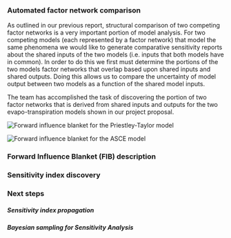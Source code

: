 ### Automated factor network comparison
As outlined in our previous report, structural comparison of two competing factor networks is a very important portion of model analysis. For two competing models (each represented by a factor network) that model the same phenomena we would like to generate comparative sensitivity reports about the shared inputs of the two models (i.e. inputs that both models have in common). In order to do this we first must determine the portions of the two models factor networks that overlap based upon shared inputs and shared outputs. Doing this allows us to compare the uncertainty of model output between two models as a function of the shared model inputs.

The team has accomplished the task of discovering the portion of two factor networks that is derived from shared inputs and outputs for the two evapo-transpiration models shown in our project proposal.

![Forward influence blanket for the Priestley-Taylor model](figs/cmb_pt.png)

![Forward influence blanket for the ASCE model](figs/cmb_asce.png)

### Forward Influence Blanket (FIB) description

### Sensitivity index discovery

### Next steps
##### Sensitivity index propagation

##### Bayesian sampling for Sensitivity Analysis
